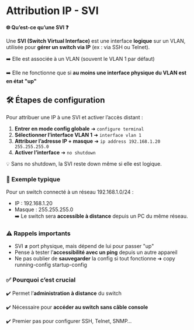 # Attribution IP - SVI

**🌐 Qu’est-ce qu’une SVI ❓**

Une **SVI (Switch Virtual Interface)** est une interface **logique** sur un VLAN, utilisée pour **gérer un switch via IP** (ex : via SSH ou Telnet).

➡️ Elle est associée à un VLAN (souvent le VLAN 1 par défaut)

➡️ Elle ne fonctionne que si **au moins une interface physique du VLAN est en état "up"**



## **🛠️ Étapes de configuration**

Pour attribuer une IP à une SVI et activer l’accès distant :

1.  **Entrer en mode config globale** ➜ `configure terminal`
2.  **Sélectionner l’interface VLAN 1** ➜ `interface vlan 1`
3.  **Attribuer l’adresse IP + masque** ➜ `ip address 192.168.1.20 255.255.255.0`
4.  **Activer l’interface** ➜ `no shutdown`

💡 Sans no shutdown, la SVI reste down même si elle est logique.



### **🧪 Exemple typique**

Pour un switch connecté à un réseau 192.168.1.0/24 :

- IP : 192.168.1.20
- Masque : 255.255.255.0  
  ➡️ Le switch sera **accessible à distance** depuis un PC du même réseau.



### **⚠️ Rappels importants**

- SVI **≠** port physique, mais dépend de lui pour passer "up"
- Pense à tester l’**accessibilité avec un ping** depuis un autre appareil
- Ne pas oublier de **sauvegarder** la config si tout fonctionne ➜ copy running-config startup-config



### **✅ Pourquoi c’est crucial**

✔️ Permet l’**administration à distance** du switch

✔️ Nécessaire pour **accéder au switch sans câble console**

✔️ Premier pas pour configurer SSH, Telnet, SNMP…

